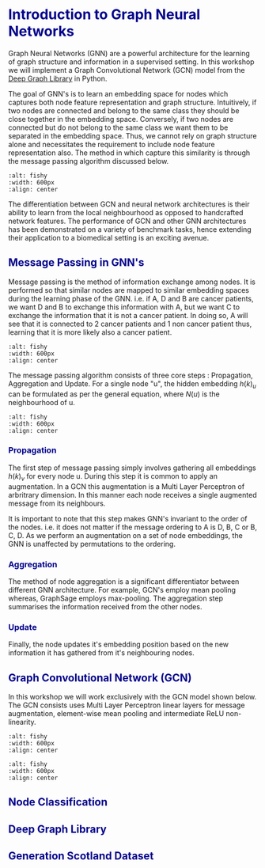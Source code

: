 # <font color='darkblue'> Introduction to Graph Neural Networks </font>
Graph Neural Networks (GNN) are a powerful architecture for the learning of graph structure and information in a supervised setting. In this workshop we will implement a Graph Convolutional Network (GCN) model from the [Deep Graph Library](https://www.dgl.ai/) in Python. 

The goal of GNN's is to learn an embedding space for nodes which captures both node feature representation and graph structure. Intuitively, if two nodes are connected and belong to the same class they should be close together in the embedding space. Conversely, if two nodes are connected but do not belong to the same class we want them to be separated in the embedding space. Thus, we cannot rely on graph structure alone and necessitates the requirement to include node feature representation also. The method in which capture this similarity is through the message passing algorithm discussed below. 

```{image} ./GNN_Learning.png
:alt: fishy
:width: 600px
:align: center
```

The differentiation between GCN and neural network architectures is their ability to learn from the local neighbourhood as opposed to handcrafted network features. The performance of GCN and other GNN architectures has been demonstrated on a variety of benchmark tasks, hence extending their application to a biomedical setting is an exciting avenue. 

## <font color='darkblue'> Message Passing in GNN's </font>
Message passing is the method of information exchange among nodes. It is performed so that similar nodes are mapped to similar embedding spaces during the learning phase of the GNN. i.e. if A, D and B are cancer patients, we want D and B to exchange this information with A, but we want C to exchange the information that it is not a cancer patient. In doing so, A will see that it is connected to 2 cancer patients and 1 non cancer patient thus, learning that it is more likely also a cancer patient. 

```{image} ./GNNMessagePassing.png
:alt: fishy
:width: 600px
:align: center
```

The message passing algorithm consists of three core steps : Propagation, Aggregation and Update. For a single node "u", the hidden embedding $h(k)_u$ can be formulated as per the general equation, where $N(u)$ is the neighbourhood of u. 

```{image} ./MessagePassingalgo.png
:alt: fishy
:width: 600px
:align: center
```

### <font color='darkblue'> Propagation </font>
The first step of message passing simply involves gathering all embeddings $h(k)_v$ for every node u. During this step it is common to apply an augmentation. In a GCN this augmentation is a Multi Layer Perceptron of arbritrary dimension. In this manner each node receives a single augmented message from its neighbours.

It is important to note that this step makes GNN's invariant to the order of the nodes. i.e. it does not matter if the message ordering to A is D, B, C or B, C, D. As we perform an augmentation on a set of node embeddings, the GNN is unaffected by permutations to the ordering. 

### <font color='darkblue'> Aggregation </font>
The method of node aggregation is a significant differentiator between different GNN architecture. For example, GCN's employ mean pooling whereas, GraphSage employs max-pooling. The aggregation step summarises the information received from the other nodes. 

### <font color='darkblue'> Update </font>
Finally, the node updates it's embedding position based on the new information it has gathered from it's neighbouring nodes. 

## <font color='darkblue'> Graph Convolutional Network (GCN) </font>
In this workshop we will work exclusively with the GCN model shown below. The GCN consists uses Multi Layer Perceptron linear layers for message augmentation, element-wise mean pooling and intermediate ReLU non-linearity. 


```{image} ./GCN.png
:alt: fishy
:width: 600px
:align: center
```

```{image} ./GCN2.png
:alt: fishy
:width: 600px
:align: center
```

## <font color='darkblue'> Node Classification </font>

## <font color='darkblue'> Deep Graph Library </font>

## <font color='darkblue'> Generation Scotland Dataset </font>